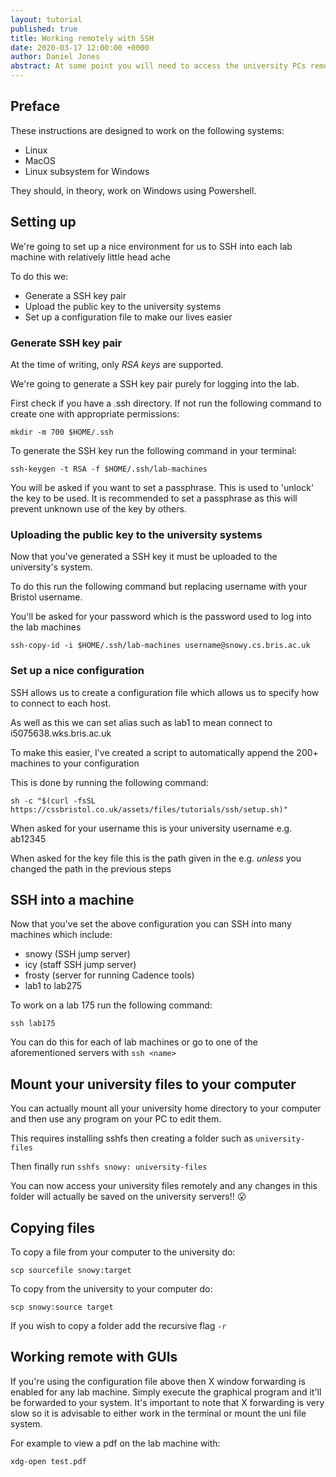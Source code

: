```yaml
---
layout: tutorial
published: true
title: Working remotely with SSH
date: 2020-03-17 12:00:00 +0000
author: Daniel Jones
abstract: At some point you will need to access the university PCs remotely - probably because you're sipping a cold one in the Bahamas. In this tutorial we'll look at connecting to the lab machines securely and how to do work remotely.
---
```

## Preface
These instructions are designed to work on the following systems:
- Linux
- MacOS
- Linux subsystem for Windows

They should, in theory, work on Windows using Powershell.

## Setting up
We're going to set up a nice environment for us to SSH into each lab machine with relatively little head ache

To do this we:
- Generate a SSH key pair
- Upload the public key to the university systems
- Set up a configuration file to make our lives easier

### Generate SSH key pair
At the time of writing, only *RSA keys* are supported.

We're going to generate a SSH key pair purely for logging into the lab.

First check if you have a .ssh directory. If not run the following command to create one with appropriate permissions:
```
mkdir -m 700 $HOME/.ssh
```

To generate the SSH key run the following command in your terminal:
```
ssh-keygen -t RSA -f $HOME/.ssh/lab-machines
```
You will be asked if you want to set a passphrase. This is used to 'unlock' the key to be used.
It is recommended to set a passphrase as this will prevent unknown use of the key by others.

### Uploading the public key to the university systems
Now that you've generated a SSH key it must be uploaded to the university's system.

To do this run the following command but replacing username with your Bristol username.

You'll be asked for your password which is the password used to log into the lab machines
```
ssh-copy-id -i $HOME/.ssh/lab-machines username@snowy.cs.bris.ac.uk
```

### Set up a nice configuration
SSH allows us to create a configuration file which allows us to specify how to connect to each host.

As well as this we can set alias such as lab1 to mean connect to i5075638.wks.bris.ac.uk

To make this easier, I've created a script to automatically append the 200+ machines to your configuration

This is done by running the following command:
```
sh -c "$(curl -fsSL https://cssbristol.co.uk/assets/files/tutorials/ssh/setup.sh)"
```
When asked for your username this is your university username e.g. ab12345

When asked for the key file this is the path given in the e.g. *unless* you changed the path in the previous steps

## SSH into a machine
Now that you've set the above configuration you can SSH into many machines which include:
- snowy  (SSH jump server)
- icy    (staff SSH jump server)
- frosty (server for running Cadence tools)
- lab1 to lab275

To work on a lab 175 run the following command:
```
ssh lab175
```
You can do this for each of lab machines or go to one of the aforementioned servers with `ssh <name>`

## Mount your university files to your computer
You can actually mount all your university home directory to your computer and then use any program on your PC to edit them.

This requires installing sshfs then creating a folder such as `university-files`

Then finally run `sshfs snowy: university-files`

You can now access your university files remotely and any changes in this folder will actually be saved on the university servers!! 😮 

## Copying files
To copy a file from your computer to the university do:
```
scp sourcefile snowy:target
```

To copy from the university to your computer do:
```
scp snowy:source target
```

If you wish to copy a folder add the recursive flag `-r`

## Working remote with GUIs
If you're using the configuration file above then X window forwarding is enabled for any lab machine.
Simply execute the graphical program and it'll be forwarded to your system.
It's important to note that X forwarding is very slow so it is advisable to either work in the terminal or mount the uni file system.

For example to view a pdf on the lab machine with:
```
xdg-open test.pdf
```
